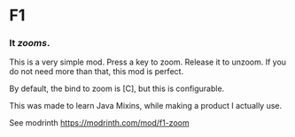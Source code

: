 # F1

### It *zooms*.

This is a very simple mod. Press a key to zoom. Release it to unzoom.
If you do not need more than that, this mod is perfect.

By default, the bind to zoom is [C], but this is configurable.

 This was made to learn Java Mixins, while making a product I actually use.

 See modrinth https://modrinth.com/mod/f1-zoom
